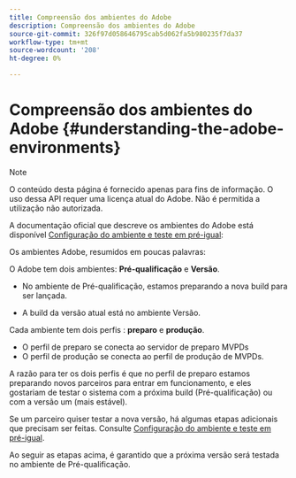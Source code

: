 ```yaml
---
title: Compreensão dos ambientes do Adobe
description: Compreensão dos ambientes do Adobe
source-git-commit: 326f97d058646795cab5d062fa5b980235f7da37
workflow-type: tm+mt
source-wordcount: '208'
ht-degree: 0%

---
```


# Compreensão dos ambientes do Adobe {#understanding-the-adobe-environments}

>[!NOTE]
>
>O conteúdo desta página é fornecido apenas para fins de informação. O uso dessa API requer uma licença atual do Adobe. Não é permitida a utilização não autorizada.

A documentação oficial que descreve os ambientes do Adobe está disponível [Configuração do ambiente e teste em pré-igual](/help/authentication/setting-up-your-environment-and-testing-in-prequal.md):

Os ambientes Adobe, resumidos em poucas palavras:

O Adobe tem dois ambientes: **Pré-qualificação** e **Versão**.

* No ambiente de Pré-qualificação, estamos preparando a nova build para ser lançada.

* A build da versão atual está no ambiente Versão.

Cada ambiente tem dois perfis : **preparo** e **produção**.

* O perfil de preparo se conecta ao servidor de preparo MVPDs
* O perfil de produção se conecta ao perfil de produção de MVPDs.

A razão para ter os dois perfis é que no perfil de preparo estamos preparando novos parceiros para entrar em funcionamento, e eles gostariam de testar o sistema com a próxima build (Pré-qualificação) ou com a versão um (mais estável).

Se um parceiro quiser testar a nova versão, há algumas etapas adicionais que precisam ser feitas. Consulte [Configuração do ambiente e teste em pré-igual](/help/authentication/setting-up-your-environment-and-testing-in-prequal.md).

Ao seguir as etapas acima, é garantido que a próxima versão será testada no ambiente de Pré-qualificação.

